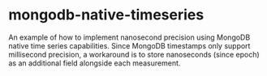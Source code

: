 # mongodb-native-timeseries

An example of how to implement nanosecond precision using MongoDB native time series capabilities. 
Since MongoDB timestamps only support millisecond precision, a workaround is to 
store nanoseconds (since epoch) as an additional field alongside each measurement. 
